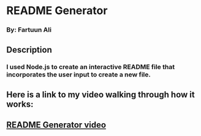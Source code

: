 # README Generator 
### By: Fartuun Ali 

## Description
### I used Node.js to create an interactive README file that incorporates the user input to create a new file. 

## Here is a link to my video walking through how it works:
## [README Generator video](https://drive.google.com/file/d/1HwEsxdwv6OJt__XfO79i78ji-BIHh_fy/view) 


